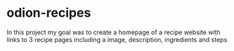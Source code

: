 # odion-recipes
In this project my goal was to create a homepage of a recipe website with links to 3 recipe pages including a image, description, ingredients and steps
